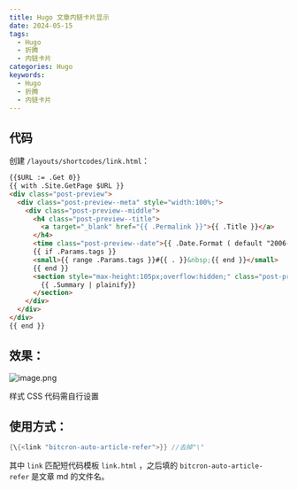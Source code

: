 ```yaml
---
title: Hugo 文章内链卡片显示
date: 2024-05-15
tags:
  - Hugo
  - 折腾
  - 内链卡片
categories: Hugo
keywords:
  - Hugo
  - 折腾
  - 内链卡片
---
```

## 代码

创建 `/layouts/shortcodes/link.html`：

```html
{{$URL := .Get 0}}
{{ with .Site.GetPage $URL }}
<div class="post-preview">
  <div class="post-preview--meta" style="width:100%;">
    <div class="post-preview--middle">
      <h4 class="post-preview--title">
        <a target="_blank" href="{{ .Permalink }}">{{ .Title }}</a>
      </h4>
      <time class="post-preview--date">{{ .Date.Format ( default "2006-01-02") }}</time>
      {{ if .Params.tags }}
      <small>{{ range .Params.tags }}#{{ . }}&nbsp;{{ end }}</small>
      {{ end }}
      <section style="max-height:105px;overflow:hidden;" class="post-preview--excerpt">
        {{ .Summary | plainify}}
      </section>
    </div>
  </div>
</div>
{{ end }}

```

## 效果：

![image.png](https://img.i-fay.com/blog-pic/2024/05/78f2b705aad9a386336d89f3e7e9ec67.png)

样式 CSS 代码需自行设置
## 使用方式：

```java
{\{<link "bitcron-auto-article-refer">}} //去掉"\"
```

其中 `link` 匹配短代码模板 `link.html` ，之后填的 `bitcron-auto-article-refer` 是文章 md 的文件名。